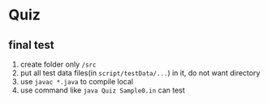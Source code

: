 # Quiz

## final test

1. create folder only `/src`
2. put all test data files(in `script/testData/...`) in it, do not want directory
3. use `javac *.java` to compile local
4. use command like `java Quiz Sample0.in` can test
